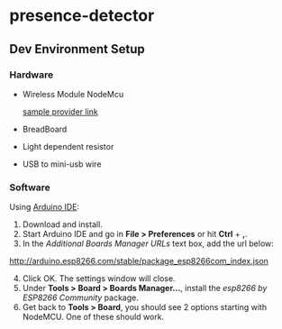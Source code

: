 # presence-detector

## Dev Environment Setup

### Hardware

- Wireless Module NodeMcu 

  [sample provider link](https://www.amazon.ca/Wireless-NodeMcu-Nodemcu-Development-Products/dp/B07JLPGCT8/ref=sr_1_fkmr0_3?ie=UTF8&keywords=Lua%20Nodemcu%20WIFI%20Network%20Development%20Board%20Based%20ESP8266%20HIGH%20QUALITY&language=en_CA&qid=1547681099&sr=8-3-fkmr0)

- BreadBoard
- Light dependent resistor
- USB to mini-usb wire


###  Software

Using [Arduino IDE](https://www.arduino.cc/en/Main/Software): 

1. Download and install.
2. Start Arduino IDE and go in __File > Preferences__ or hit __Ctrl__ + __,__.
3. In the _Additional Boards Manager URLs_ text box, add the url below:

http://arduino.esp8266.com/stable/package_esp8266com_index.json

4. Click OK. The settings window will close.
5. Under __Tools > Board > Boards Manager...__, install the _esp8266 by ESP8266 Community_ package.  
6. Get back to  __Tools > Board__, you should see 2 options starting with NodeMCU. One of these should work.





